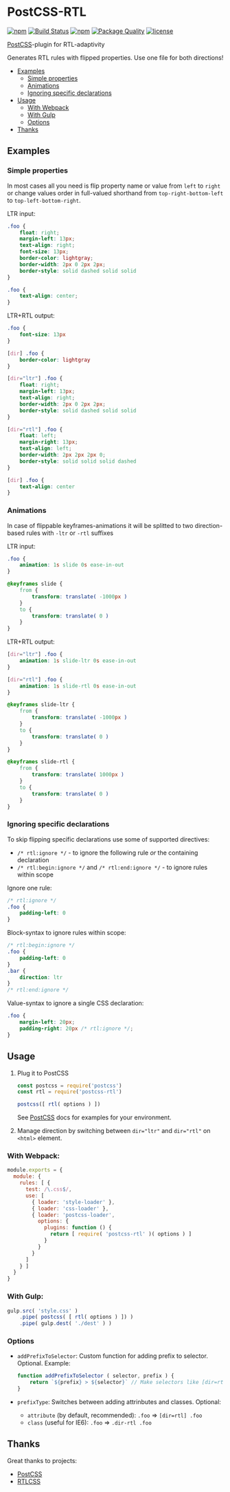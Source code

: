 # PostCSS-RTL

[![npm][npm-img]][npm]
[![Build Status][ci-img]][ci]
[![npm][npm-dwnlds-img]][npm]
[![Package Quality][quality-img]][quality]
[![license][lic-img]][lic]

[ci-img]:  https://img.shields.io/travis/vkalinichev/postcss-rtl.svg
[ci]:      https://travis-ci.org/vkalinichev/postcss-rtl

[npm-img]: https://img.shields.io/npm/v/postcss-rtl.svg
[npm]:     https://npmjs.org/package/postcss-rtl

[quality-img]: http://npm.packagequality.com/shield/postcss-rtl.svg
[quality]: http://packagequality.com/#?package=postcss-rtl

[lic-img]: https://img.shields.io/github/license/vkalinichev/postcss-rtl.svg
[lic]:     https://github.com/vkalinichev/postcss-rtl/blob/master/License

[npm-dwnlds-img]: https://img.shields.io/npm/dt/postcss-rtl.svg

[PostCSS]-plugin for RTL-adaptivity

Generates RTL rules with flipped properties.
Use one file for both directions!

* [Examples](#examples)
    * [Simple properties](#simple-properties)
    * [Animations](#animations)
    * [Ignoring specific declarations](#ignoring-specific-declarations)
* [Usage](#usage)
    * [With Webpack](#with-webpack)
    * [With Gulp](#with-gulp)
    * [Options](#options)
* [Thanks](#thanks)

## Examples

### Simple properties

In most cases all you need is flip property name or value
from `left` to `right` or change values order in full-valued shorthand
from `top-right-bottom-left` to `top-left-bottom-right`.

LTR input:
```css
.foo {
    float: right;
    margin-left: 13px;
    text-align: right;
    font-size: 13px;
    border-color: lightgray;
    border-width: 2px 0 2px 2px;
    border-style: solid dashed solid solid
}

.foo {
    text-align: center;
}
```

LTR+RTL output:
```css
.foo {
    font-size: 13px
}

[dir] .foo {
    border-color: lightgray
}

[dir="ltr"] .foo {
    float: right;
    margin-left: 13px;
    text-align: right;
    border-width: 2px 0 2px 2px;
    border-style: solid dashed solid solid
}

[dir="rtl"] .foo {
    float: left;
    margin-right: 13px;
    text-align: left;
    border-width: 2px 2px 2px 0;
    border-style: solid solid solid dashed
}

[dir] .foo {
    text-align: center
}
```

### Animations
In case of flippable keyframes-animations it will be splitted to two
direction-based rules with `-ltr` or `-rtl` suffixes

LTR input:
```css
.foo {
    animation: 1s slide 0s ease-in-out
}

@keyframes slide {
    from {
        transform: translate( -1000px )
    }
    to {
        transform: translate( 0 )
    }
}
```

LTR+RTL output:
```css
[dir="ltr"] .foo {
    animation: 1s slide-ltr 0s ease-in-out
}

[dir="rtl"] .foo {
    animation: 1s slide-rtl 0s ease-in-out
}

@keyframes slide-ltr {
    from {
        transform: translate( -1000px )
    }
    to {
        transform: translate( 0 )
    }
}

@keyframes slide-rtl {
    from {
        transform: translate( 1000px )
    }
    to {
        transform: translate( 0 )
    }
}
```

### Ignoring specific declarations
To skip flipping specific declarations use some of supported directives:

* `/* rtl:ignore */` - to ignore the following rule *or* the containing declaration
* `/* rtl:begin:ignore */` and `/* rtl:end:ignore */` - to ignore rules within scope
    
Ignore one rule:
```css
/* rtl:ignore */
.foo {
    padding-left: 0
}
```

Block-syntax to ignore rules within scope:
```css
/* rtl:begin:ignore */
.foo {
    padding-left: 0
}
.bar {
    direction: ltr
}
/* rtl:end:ignore */
```

Value-syntax to ignore a single CSS declaration:
```css
.foo {
    margin-left: 20px;
    padding-right: 20px /* rtl:ignore */;
}
```

## Usage
1. Plug it to PostCSS

    ```js
    const postcss = require('postcss')
    const rtl = require('postcss-rtl')

    postcss([ rtl( options ) ])
    ```

    See [PostCSS] docs for examples for your environment.

2. Manage direction by switching between `dir="ltr"` and `dir="rtl"` on `<html>` element.

### With Webpack:
```js
module.exports = {
  module: {
    rules: [ {
      test: /\.css$/,
      use: [
        { loader: 'style-loader' },
        { loader: 'css-loader' },
        { loader: 'postcss-loader',
          options: {
            plugins: function () {
              return [ require( 'postcss-rtl' )( options ) ]
            }
          }  
        }
      ]
    } ]
  }
}
```

### With Gulp:
```js
gulp.src( 'style.css' )
    .pipe( postcss( [ rtl( options ) ]) )
    .pipe( gulp.dest( './dest' ) )
```

### Options
* `addPrefixToSelector`: Custom function for adding prefix to selector. Optional.
    Example:
    ```js
    function addPrefixToSelector ( selector, prefix ) {
        return `${prefix} > ${selector}` // Make selectors like [dir=rtl] > .selector
    }
    ```
    
* `prefixType`: Switches between adding attrinbutes and classes. Optional: 
    * `attribute` (by default, recommended): `.foo` => `[dir=rtl] .foo`
    * `class` (useful for IE6): `.foo` => `.dir-rtl .foo`

## Thanks
Great thanks to projects:
* [PostCSS][PostCSS]
* [RTLCSS][RTLCSS]

[PostCSS]: https://github.com/postcss/postcss
[RTLCSS]: https://github.com/MohammadYounes/rtlcss
[rtlcss-directives]: http://rtlcss.com/learn/getting-started/why-rtlcss/#processing-directives
